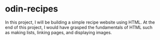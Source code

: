 # odin-recipes

In this project, I will be building a simple recipe website using HTML. At the end of this project, I would have grasped the fundamentals of HTML such as making lists, linking pages, and displaying images.
